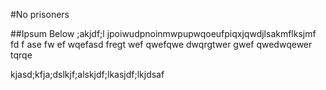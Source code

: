 #No prisoners

##Ipsum Below
;akjdf;l jpoiwudpnoinmwpupwqoeufpiqxjqwdjlsakmflksjmf fd f ase fw ef wqefasd fregt wef qwefqwe dwqrgtwer gwef qwedwqewer tqrqe


kjasd;kfja;dslkjf;alskjdf;lkasjdf;lkjdsaf